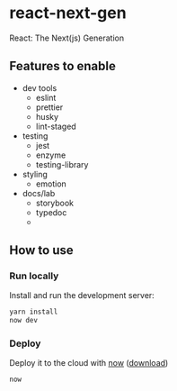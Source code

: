 # react-next-gen

React: The Next(js) Generation

## Features to enable

- dev tools
  - eslint
  - prettier
  - husky
  - lint-staged
- testing
  - jest
  - enzyme
  - testing-library
- styling
  - emotion
- docs/lab
  - storybook
  - typedoc
  -

## How to use

### Run locally

Install and run the development server:

```bash
yarn install
now dev
```

### Deploy

Deploy it to the cloud with [now](https://zeit.co/now) ([download](https://zeit.co/download))

```bash
now
```
